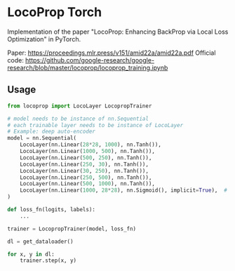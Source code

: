 # LocoProp Torch

Implementation of the paper "LocoProp: Enhancing BackProp via Local Loss Optimization" in PyTorch.

Paper: https://proceedings.mlr.press/v151/amid22a/amid22a.pdf
Official code: https://github.com/google-research/google-research/blob/master/locoprop/locoprop_training.ipynb

## Usage

```python
from locoprop import LocoLayer LocopropTrainer

# model needs to be instance of nn.Sequential
# each trainable layer needs to be instance of LocoLayer
# Example: deep auto-encoder
model = nn.Sequential(
    LocoLayer(nn.Linear(28*28, 1000), nn.Tanh()),
    LocoLayer(nn.Linear(1000, 500), nn.Tanh()),
    LocoLayer(nn.Linear(500, 250), nn.Tanh()),
    LocoLayer(nn.Linear(250, 30), nn.Tanh()),
    LocoLayer(nn.Linear(30, 250), nn.Tanh()),
    LocoLayer(nn.Linear(250, 500), nn.Tanh()),
    LocoLayer(nn.Linear(500, 1000), nn.Tanh()),
    LocoLayer(nn.Linear(1000, 28*28), nn.Sigmoid(), implicit=True),  # implicit means the activation only is applied during local optimization
)

def loss_fn(logits, labels):
    ...

trainer = LocopropTrainer(model, loss_fn)

dl = get_dataloader()

for x, y in dl:
    trainer.step(x, y)
```